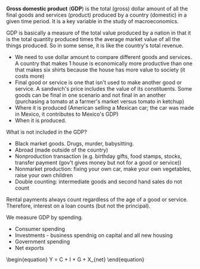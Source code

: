 **Gross domestic product** (**GDP**) is the total (gross) dollar amount of all the final goods and services (product) produced by a country (domestic) in a given time period. It is a key variable in the study of macroeconomics.

GDP is basically a measure of the total value produced by a nation in that it is the total quantity produced times the average market value of all the things produced. So in some sense, it is like the country's total revenue.

- We need to use dollar amount to compare different goods and services. A country that makes 1 house is economically more productive than one that makes six shirts because the house has more value to society (it costs more)
- Final good or service is one that isn't used to make another good or service. A sandwich's price includes the value of its constituents. Some goods can be final in one scenario and not final in an another (purchasing a tomato at a farmer's market versus tomato in ketchup)
- Where it is produced (American selling a Mexican car; the car was made in Mexico, it contributes to Mexico's GDP)
- When it is produced.

What is not included in the GDP?

- Black market goods. Drugs, murder, babysitting. 
- Abroad (made outside of the country)
- Nonproduction transaction (e.g. birthday gifts, food stamps, stocks, transfer payment (gov't gives money but not for a good or service))
- Nonmarket production: fixing your own car, make your own vegetables, raise your own children
- Double counting: intermediate goods and second hand sales do not count

Rental payments always count regardless of the age of a good or service. Therefore, interest on a loan counts (but not the principal).

We measure GDP by spending.

- Consumer spending
- Investments - business spendnig on capital and all new housing
- Government spending
- Net exports

\begin{equation}
Y = C + I + G + X_{net}
\end{equation}